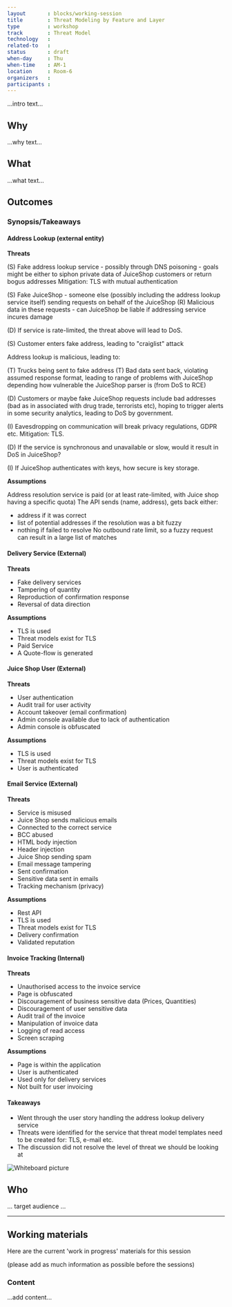 ```yaml
---
layout       : blocks/working-session
title        : Threat Modeling by Feature and Layer
type         : workshop
track        : Threat Model
technology   :
related-to   :
status       : draft
when-day     : Thu
when-time    : AM-1
location     : Room-6
organizers   :
participants :
---
```


...intro text...

## Why

...why text...

## What

...what text...

## Outcomes

### Synopsis/Takeaways

#### Address Lookup (external entity)

**Threats**

(S) Fake address lookup service
    - possibly through DNS poisoning
    - goals might be either to siphon private data of JuiceShop customers or return bogus addresses
 Mitigation: TLS with mutual authentication
    
(S) Fake JuiceShop - someone else (possibly including the address lookup service itself) sending requests on behalf of the JuiceShop
(R) Malicious data in these requests - can JuiceShop be liable if addressing service incures damage
    
(D) If service is rate-limited, the threat above will lead to DoS.

(S) Customer enters fake address, leading to "craiglist" attack

Address lookup is malicious, leading to:

(T) Trucks being sent to fake address
(T) Bad data sent back, violating assumed response format, leading to range of problems with JuiceShop depending how vulnerable the JuiceShop parser is (from DoS to RCE)

(D) Customers or maybe fake JuiceShop requests include bad addresses (bad as in associated with drug trade, terrorists etc), hoping to trigger alerts in some security analytics, leading to DoS by government.

(I) Eavesdropping on communication will break privacy regulations, GDPR etc.
    Mitigation: TLS.

(D) If the service is synchronous and unavailable or slow, would it result in DoS in JuiceShop?

(I) If JuiceShop authenticates with keys, how secure is key storage.


**Assumptions**

Address resolution service is paid (or at least rate-limited, with Juice shop having a specific quota)
The API sends (name, address), gets back either:
  - address if it was correct
  - list of potential addresses if the resolution was a bit fuzzy
  - nothing if failed to resolve
No outbound rate limit, so a fuzzy request can result in a large list of matches


#### Delivery Service (External)

**Threats**

- Fake delivery services
- Tampering of quantity
- Reproduction of confirmation response
- Reversal of data direction

**Assumptions**

- TLS is used
- Threat models exist for TLS
- Paid Service
- A Quote-flow is generated

#### Juice Shop User (External)

**Threats**

- User authentication
- Audit trail for user activity
- Account takeover (email confirmation)
- Admin console available due to lack of authentication
- Admin console is obfuscated

**Assumptions**

- TLS is used
- Threat models exist for TLS
- User is authenticated

#### Email Service (External)

**Threats**

- Service is misused
- Juice Shop sends malicious emails
- Connected to the correct service
- BCC abused
- HTML body injection
- Header injection
- Juice Shop sending spam
- Email message tampering
- Sent confirmation
- Sensitive data sent in emails
- Tracking mechanism (privacy)

**Assumptions**

- Rest API
- TLS is used
- Threat models exist for TLS
- Delivery confirmation
- Validated reputation



#### Invoice Tracking (Internal)

**Threats**

- Unauthorised access to the invoice service
- Page is obfuscated
- Discouragement of business sensitive data (Prices, Quantities)
- Discouragement of user sensitive data
- Audit trail of the invoice
- Manipulation of invoice data
- Logging of read access
- Screen scraping

**Assumptions**

- Page is within the application
- User is authenticated
- Used only for delivery services
- Not built for user invoicing

#### Takeaways

- Went through the user story handling the address lookup delivery service
- Threats were identified for the service that threat model templates need to be created for: TLS, e-mail etc.
- The discussion did not resolve the level of threat we should be looking at

![Whiteboard picture](https://raw.githubusercontent.com/OWASP/owasp-summit-2017/master/Working-Sessions/Threat-Model/whiteboard-photos/By-Feature-and-Layer.jpg)

## Who

... target audience ...

---

## Working materials

Here are the current 'work in progress' materials for this session

(please add as much information as possible before the sessions)

### Content

...add content...
